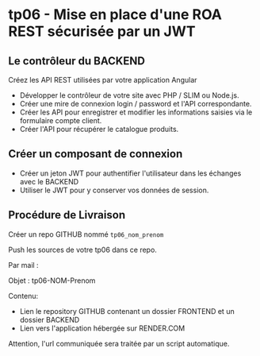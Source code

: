 # tp06 - Mise en place d'une ROA REST sécurisée par un JWT

## Le contrôleur du BACKEND

Créez les API REST utilisées par votre application Angular

- Développer le contrôleur de votre site avec PHP / SLIM ou Node.js.
- Créer une mire de connexion login / password et l'API correspondante.
- Créer les API pour enregistrer et modifier les informations saisies via le formulaire compte client.
- Créer l'API pour récupérer le catalogue produits.

## Créer un composant de connexion

- Créer un jeton JWT pour authentifier l'utilisateur dans les échanges avec le BACKEND
- Utiliser le JWT pour y conserver vos données de session.

## Procédure de Livraison

Créer un repo GITHUB nommé `tp06_nom_prenom`

Push les sources de votre tp06 dans ce repo.

Par mail :

Objet : tp06-NOM-Prenom

Contenu:

- Lien le repository GITHUB contenant un dossier FRONTEND et un dossier BACKEND
- Lien vers l'application hébergée sur RENDER.COM

Attention, l'url communiquée sera traitée par un script automatique.

